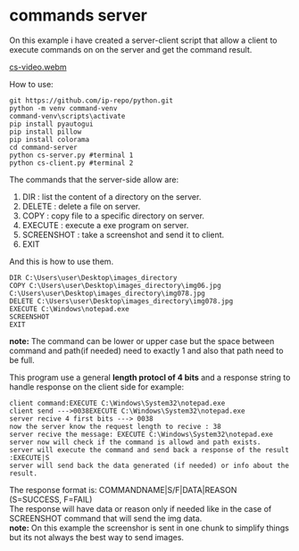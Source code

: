 # commands server
On this example i have created a server-client script that allow a client to execute commands on on the server and get the command result.<br>

[cs-video.webm](https://github.com/ip-repo/python/assets/123945379/2baf1be9-852d-4e11-8829-141480d08194)


How to use:
```
git https://github.com/ip-repo/python.git
python -m venv command-venv
command-venv\scripts\activate
pip install pyautogui
pip install pillow
pip install colorama
cd command-server
python cs-server.py #terminal 1
python cs-client.py #terminal 2
```

The commands that the server-side allow are:
1. DIR : list the content of a directory on the server.
2. DELETE : delete a file on server.
3. COPY : copy file to a specific directory on server.
4. EXECUTE : execute a exe program on server.
5. SCREENSHOT : take a screenshot and send it to client.
6. EXIT

And this is how to use them.
```
DIR C:\Users\user\Desktop\images_directory
COPY C:\Users\user\Desktop\images_directory\img06.jpg C:\Users\user\Desktop\images_directory\img078.jpg
DELETE C:\Users\user\Desktop\images_directory\img078.jpg
EXECUTE C:\Windows\notepad.exe
SCREENSHOT
EXIT
```
**note:** The command can be lower or upper case but the space between command and path(if needed) need to exactly 1 and also that path need to be full.

This program use a general **length protocl of 4 bits** and a response string to handle response on the client side for example:
```
client command:EXECUTE C:\Windows\System32\notepad.exe
client send --->0038EXECUTE C:\Windows\System32\notepad.exe
server recive 4 first bits ---> 0038
now the server know the request length to recive : 38
server recive the message: EXECUTE C:\Windows\System32\notepad.exe
server now will check if the command is allowd and path exists.
server will execute the command and send back a response of the result :EXECUTE|S
server will send back the data generated (if needed) or info about the result.

```
The response format is: COMMANDNAME|S/F|DATA|REASON (S=SUCCESS, F=FAIL)<br>
The response will have data or reason only if needed like in the case of SCREENSHOT command that will send the img data.<br>
**note:** On this example the screenshor is sent in one chunk to simplify things but its not always the best way to send images.

